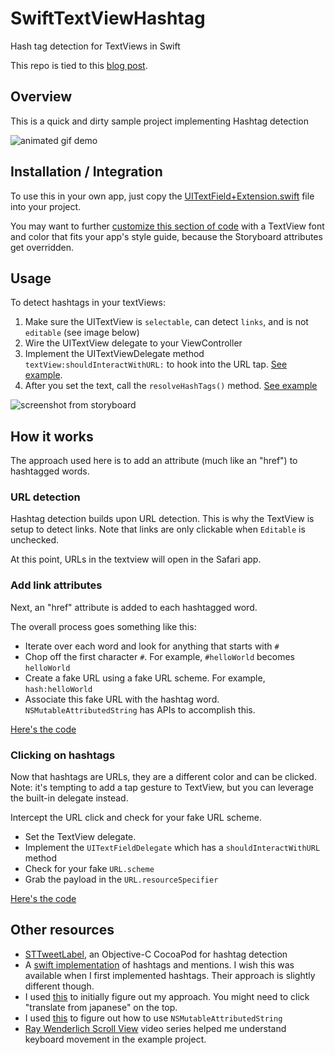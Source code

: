 # SwiftTextViewHashtag
Hash tag detection for TextViews in Swift

This repo is tied to this [blog post](http://www.thorntech.com/2015/06/detecting-hashtags-mentions-and-urls-with-swift/).

## Overview

This is a quick and dirty sample project implementing Hashtag detection

![animated gif demo](https://github.com/ThornTechPublic/SwiftTextViewHashtag/blob/master/GitHubImages/hashVideo.gif)

## Installation / Integration

To use this in your own app, just copy the [UITextField+Extension.swift](https://github.com/ThornTechPublic/SwiftTextViewHashtag/blob/master/textViewSample/UITextField%2BExtension.swift) file into your project.

You may want to further [customize this section of code](https://github.com/ThornTechPublic/SwiftTextViewHashtag/blob/master/textViewSample/UITextField%2BExtension.swift#L27) with a TextView font and color that fits your app's style guide, because the Storyboard attributes get overridden.

## Usage

To detect hashtags in your textViews:

1. Make sure the UITextView is `selectable`, can detect `links`, and is not `editable` (see image below)
1. Wire the UITextView delegate to your ViewController
1. Implement the UITextViewDelegate method `textView:shouldInteractWithURL:` to hook into the URL tap.  [See example](https://github.com/ThornTechPublic/SwiftTextViewHashtag/blob/master/textViewSample/ViewController.swift#L164).
1. After you set the text, call the `resolveHashTags()` method.  [See example](https://github.com/ThornTechPublic/SwiftTextViewHashtag/blob/master/textViewSample/TextCell.swift#L17)

![screenshot from storyboard](https://github.com/ThornTechPublic/SwiftTextViewHashtag/blob/master/GitHubImages/UITextViewStoryboard.png)

## How it works

The approach used here is to add an attribute (much like an "href") to hashtagged words.  

### URL detection

Hashtag detection builds upon URL detection.  This is why the TextView is setup to detect links.  Note that links are only clickable when `Editable` is unchecked.

At this point, URLs in the textview will open in the Safari app.

### Add link attributes

Next, an "href" attribute is added to each hashtagged word.  

The overall process goes something like this:
* Iterate over each word and look for anything that starts with `#`
* Chop off the first character `#`.  For example, `#helloWorld` becomes `helloWorld`
* Create a fake URL using a fake URL scheme.  For example, `hash:helloWorld`
* Associate this fake URL with the hashtag word.  `NSMutableAttributedString` has APIs to accomplish this.

[Here's the code](https://github.com/ribl/SwiftTextViewHashtag/blob/master/textViewSample/UITextField%2BExtension.swift#L13)

### Clicking on hashtags

Now that hashtags are URLs, they are a different color and can be clicked.  Note: it's tempting to add a tap gesture to TextView, but you can leverage the built-in delegate instead.

Intercept the URL click and check for your fake URL scheme.  
* Set the TextView delegate.  
* Implement the `UITextFieldDelegate` which has a `shouldInteractWithURL` method 
* Check for your fake `URL.scheme` 
* Grab the payload in the `URL.resourceSpecifier`

[Here's the code](https://github.com/ThornTechPublic/SwiftTextViewHashtag/blob/master/textViewSample/ViewController.swift#L164)

## Other resources

* [STTweetLabel](https://github.com/SebastienThiebaud/STTweetLabel), an Objective-C CocoaPod for hashtag detection
* A [swift implementation](https://yeti.co/blog/hashtags-and-mentions/) of hashtags and mentions.  I wish this was available when I first implemented hashtags.  Their approach is slightly different though.  
* I used [this](http://kishikawakatsumi.hatenablog.com/entry/20130605/1370370925) to initially figure out my approach.  You might need to click "translate from japanese" on the top.
* I used [this](http://stackoverflow.com/questions/11547919/check-if-string-contains-a-hashtag-and-then-change-hashtag-color) to figure out how to use `NSMutableAttributedString`
* [Ray Wenderlich Scroll View](http://www.raywenderlich.com/video-tutorials#swiftscrollview) video series helped me understand keyboard movement in the example project.
